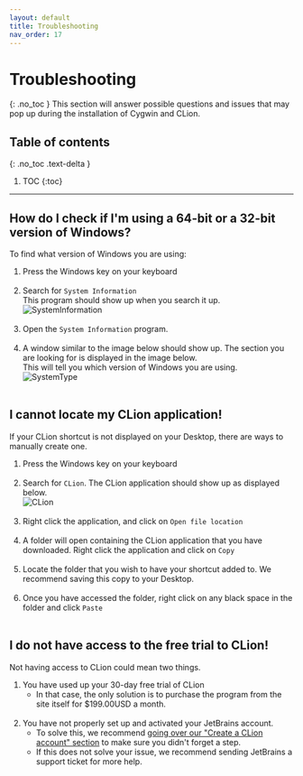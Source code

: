 ```yaml
---
layout: default
title: Troubleshooting
nav_order: 17
---
```


# Troubleshooting
{: .no_toc }
This section will answer possible questions and issues that may pop up during the installation of Cygwin and CLion.

## Table of contents
{: .no_toc .text-delta }

1. TOC
{:toc}

---

## How do I check if I'm using a 64-bit or a 32-bit version of Windows?
To find what version of Windows you are using:
1. Press the Windows key on your keyboard
<br/><br/>
2. Search for ``System Information``
<br/>This program should show up when you search it up.
<br/>![SystemInformation](https://cdn.discordapp.com/attachments/498622698050813962/695913254781976598/unknown.png "SystemInformation")
<br/><br/>
3. Open the ``System Information`` program.
<br/><br/>
4. A window similar to the image below should show up. The section you are looking for is displayed in the image below.
<br/>This will tell you which version of Windows you are using.
![SystemType](https://cdn.discordapp.com/attachments/498622698050813962/695873602377220116/Untitled.png "SystemType")
<br/><br/>

## I cannot locate my CLion application!
If your CLion shortcut is not displayed on your Desktop, there are ways to manually create one.
1. Press the Windows key on your keyboard
<br/><br/>
2. Search for ``CLion``. The CLion application should show up as displayed below.
<br/>![CLion](https://cdn.discordapp.com/attachments/498622698050813962/695915851731304448/Untitled.png "CLion")
<br/><br/>
3. Right click the application, and click on ``Open file location``
<br/><br/>
4. A folder will open containing the CLion application that you have downloaded. Right click the application and click on ``Copy``
<br/><br/>
5. Locate the folder that you wish to have your shortcut added to. We recommend saving this copy to your Desktop.
<br/><br/>
6. Once you have accessed the folder, right click on any black space in the folder and click ``Paste``
<br/><br/>

## I do not have access to the free trial to CLion!
Not having access to CLion could mean two things.
1. You have used up your 30-day free trial of CLion
     - In that case, the only solution is to purchase the program from the site itself for $199.00USD a month.
<br/><br/>
2. You have not properly set up and activated your JetBrains account.
     - To solve this, we recommend [going over our "Create a CLion account" section](https://go-maun.github.io/Keegan-Lawrance-User-Documentation/docs/JetBrains-Account-Setup/) to make sure you didn't forget a step.
     - If this does not solve your issue, we recommend sending JetBrains a support ticket for more help.

